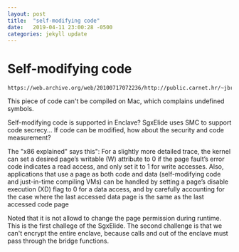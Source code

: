 ```yaml
---
layout: post
title:  "self-modifying code"
date:   2019-04-11 23:00:28 -0500
categories: jekyll update
---
```


# Self-modifying code 
```
https://web.archive.org/web/20100717072236/http://public.carnet.hr/~jbrecak/sm.html
```

This piece of code can't be compiled on Mac, which complains undefined symbols.

Self-modifying code is supported in Enclave? SgxElide uses SMC to support code secrecy... If code can be modified, how about the security and code measurement? 

The "x86 explained" says this": For a slightly more detailed trace, the kernel can set a desired page’s writable (W) attribute to 0 if the page fault’s error code indicates a read access, and only set it to 1 for write accesses. Also, applications that use a page as both code and data (self-modifying code and just-in-time compiling VMs) can be handled by setting a page’s disable execution (XD) flag to 0 for a data access, and by carefully accounting for the case where the last accessed data page is the same as the last accessed code page

Noted that it is not allowd to change the page permission during runtime. This is the first challege of the SgxElide. The second challenge is that we can't encrypt the entire enclave, because calls and out of the enclave must pass through the bridge functions.  
